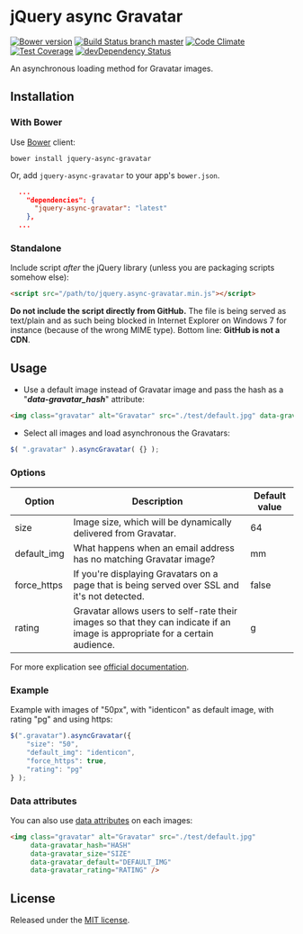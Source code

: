 # jQuery async Gravatar
[![Bower version](https://badge.fury.io/bo/jquery-async-gravatar.svg)](https://libraries.io/bower/jquery-async-gravatar) [![Build Status branch master](https://travis-ci.org/llaumgui/jquery-async-gravatar.svg?branch=master)](https://travis-ci.org/llaumgui/jquery-async-gravatar) [![Code Climate](https://codeclimate.com/github/llaumgui/jquery-async-gravatar/badges/gpa.svg)](https://codeclimate.com/github/llaumgui/jquery-async-gravatar) [![Test Coverage](https://codeclimate.com/github/llaumgui/jquery-async-gravatar/badges/coverage.svg)](https://codeclimate.com/github/llaumgui/jquery-async-gravatar/coverage) [![devDependency Status](https://david-dm.org/llaumgui/jquery-async-gravatar/dev-status.png)](https://david-dm.org/llaumgui/jquery-async-gravatar#info=devDependencies)

An asynchronous loading method for Gravatar images.


## Installation
### With Bower
Use [Bower](http://bower.io) client:
~~~
bower install jquery-async-gravatar
~~~

Or, add `jquery-async-gravatar` to your app's `bower.json`.
~~~json
  ...
    "dependencies": {
      "jquery-async-gravatar": "latest"
    },
  ...
~~~


### Standalone
Include script *after* the jQuery library (unless you are packaging scripts somehow else):
~~~html
<script src="/path/to/jquery.async-gravatar.min.js"></script>
~~~

**Do not include the script directly from GitHub.** The file is being served as text/plain and as such being blocked
in Internet Explorer on Windows 7 for instance (because of the wrong MIME type). Bottom line: **GitHub is not a CDN**.



## Usage
* Use a default image instead of Gravatar image and pass the hash as a "***data-gravatar_hash***" attribute:
~~~html
<img class="gravatar" alt="Gravatar" src="./test/default.jpg" data-gravatar_hash="THE_USER_GRAVATAR_HASH_HERE" />
~~~
* Select all images and load asynchronous the Gravatars:
~~~javascript
$( ".gravatar" ).asyncGravatar( {} );
~~~


### Options
| Option        | Description   | Default value |
| ------------- | ------------- | ------------- |
| size | Image size, which will be dynamically delivered from Gravatar. | 64 |
| default_img | What happens when an email address has no matching Gravatar image? | mm |
| force_https | If you're displaying Gravatars on a page that is being served over SSL and it's not detected. | false |
| rating  | Gravatar allows users to self-rate their images so that they can indicate if an image is appropriate for a certain audience. | g |

For more explication see [official documentation](https://gravatar.com/site/implement/images/).


### Example
Example with images of "50px", with "identicon" as default image, with rating "pg" and using https:
~~~javascript
$(".gravatar").asyncGravatar({
    "size": "50",
    "default_img": "identicon",
    "force_https": true,
    "rating": "pg"
} );
~~~


### Data attributes
You can also use [data attributes](https://developer.mozilla.org/en-US/docs/Web/Guide/HTML/Using_data_attributes) on each images:
~~~html
<img class="gravatar" alt="Gravatar" src="./test/default.jpg"
     data-gravatar_hash="HASH"
     data-gravatar_size="SIZE"
     data-gravatar_default="DEFAULT_IMG"
     data-gravatar_rating="RATING" />
~~~



## License
Released under the [MIT license](http://www.opensource.org/licenses/MIT).
